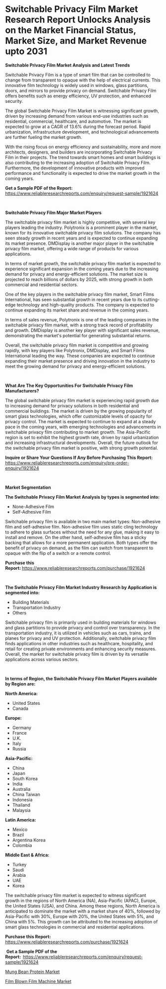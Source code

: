 <p><h1>Switchable Privacy Film Market Research Report Unlocks Analysis on the Market Financial Status, Market Size, and Market Revenue upto 2031</h1></p><p><strong>Switchable Privacy Film Market Analysis and Latest Trends</strong></p>
<p><p>Switchable Privacy Film is a type of smart film that can be controlled to change from transparent to opaque with the help of electrical currents. This innovative film technology is widely used in windows, glass partitions, doors, and mirrors to provide privacy on demand. Switchable Privacy Film offers benefits such as energy efficiency, UV protection, and enhanced security.</p><p>The global Switchable Privacy Film Market is witnessing significant growth, driven by increasing demand from various end-use industries such as residential, commercial, healthcare, and automotive. The market is expected to grow at a CAGR of 13.6% during the forecast period. Rapid urbanization, infrastructure development, and technological advancements are further fueling the market growth.</p><p>With the rising focus on energy efficiency and sustainability, more and more architects, designers, and builders are incorporating Switchable Privacy Film in their projects. The trend towards smart homes and smart buildings is also contributing to the increasing adoption of Switchable Privacy Film. Furthermore, the development of innovative products with improved performance and functionality is expected to drive the market growth in the coming years.</p></p>
<p><strong>Get a Sample PDF of the Report:&nbsp;</strong> <a href="https://www.reliableresearchreports.com/enquiry/request-sample/1921624">https://www.reliableresearchreports.com/enquiry/request-sample/1921624</a></p>
<p>&nbsp;</p>
<p><strong>Switchable Privacy Film Major Market Players</strong></p>
<p><p>The switchable privacy film market is highly competitive, with several key players leading the industry. Polytronix is a prominent player in the market, known for its innovative switchable privacy film solutions. The company has seen steady growth in recent years and is expected to continue expanding its market presence. DMDisplay is another major player in the switchable privacy film market, offering a wide range of products for various applications.</p><p>In terms of market growth, the switchable privacy film market is expected to experience significant expansion in the coming years due to the increasing demand for privacy and energy-efficient solutions. The market size is projected to reach billions of dollars by 2025, with strong growth in both commercial and residential sectors.</p><p>One of the key players in the switchable privacy film market, Smart Films International, has seen substantial growth in recent years due to its cutting-edge technology and high-quality products. The company is expected to continue expanding its market share and revenue in the coming years.</p><p>In terms of sales revenue, Polytronix is one of the leading companies in the switchable privacy film market, with a strong track record of profitability and growth. DMDisplay is another key player with significant sales revenue, demonstrating the market's potential for generating substantial returns.</p><p>Overall, the switchable privacy film market is competitive and growing rapidly, with key players like Polytronix, DMDisplay, and Smart Films International leading the way. These companies are expected to continue expanding their market presence and driving innovation in the industry to meet the growing demand for privacy and energy-efficient solutions.</p></p>
<p>&nbsp;</p>
<p><strong>What Are The Key Opportunities For Switchable Privacy Film Manufacturers?</strong></p>
<p><p>The global switchable privacy film market is experiencing rapid growth due to increasing demand for privacy solutions in both residential and commercial buildings. The market is driven by the growing popularity of smart glass technologies, which offer customizable levels of opacity for privacy control. The market is expected to continue to expand at a steady pace in the coming years, with emerging technologies and advancements in switchable privacy film contributing to market growth. The Asia-Pacific region is set to exhibit the highest growth rate, driven by rapid urbanization and increasing infrastructural developments. Overall, the future outlook for the switchable privacy film market is positive, with strong growth potential.</p></p>
<p><strong>Inquire or Share Your Questions If Any Before Purchasing This Report:</strong> <a href="https://www.reliableresearchreports.com/enquiry/pre-order-enquiry/1921624">https://www.reliableresearchreports.com/enquiry/pre-order-enquiry/1921624</a></p>
<p>&nbsp;</p>
<p><strong>Market Segmentation</strong></p>
<p><strong>The Switchable Privacy Film Market Analysis by types is segmented into:</strong></p>
<p><ul><li>None-Adhesive Film</li><li>Self-Adhesive Film</li></ul></p>
<p><p>Switchable privacy film is available in two main market types: Non-adhesive film and self-adhesive film. Non-adhesive film uses static cling technology to adhere to glass surfaces without the need for any glue, making it easy to install and remove. On the other hand, self-adhesive film has a sticky backing that allows for a more permanent application. Both types offer the benefit of privacy on demand, as the film can switch from transparent to opaque with the flip of a switch or a remote control.</p></p>
<p><strong>Purchase this Report:&nbsp;</strong><a href="https://www.reliableresearchreports.com/purchase/1921624">https://www.reliableresearchreports.com/purchase/1921624</a></p>
<p>&nbsp;</p>
<p><strong>The Switchable Privacy Film Market Industry Research by Application is segmented into:</strong></p>
<p><ul><li>Building Materials</li><li>Transportation Industry</li><li>Others</li></ul></p>
<p><p>Switchable privacy film is primarily used in building materials for windows and glass partitions to provide privacy and control over transparency. In the transportation industry, it is utilized in vehicles such as cars, trains, and planes for privacy and UV protection. Additionally, switchable privacy film finds applications in other industries such as healthcare, hospitality, and retail for creating private environments and enhancing security measures. Overall, the market for switchable privacy film is driven by its versatile applications across various sectors.</p></p>
<p>&nbsp;</p>
<p><strong>In terms of Region, the Switchable Privacy Film Market Players available by Region are:</strong></p>
<p>
    <p> <strong> North America: </strong>
        <ul>
            <li>United States</li>
            <li>Canada</li>
        </ul>
        </p> 
    <p> <strong> Europe: </strong>
        <ul>
            <li>Germany</li>
            <li>France</li>
            <li>U.K.</li>
            <li>Italy</li>
            <li>Russia</li>
        </ul>
        </p> 
    <p> <strong> Asia-Pacific: </strong>
        <ul>
            <li>China</li>
            <li>Japan</li>
            <li>South Korea</li>
            <li>India</li>
            <li>Australia</li>
            <li>China Taiwan</li>
            <li>Indonesia</li>
            <li>Thailand</li>
            <li>Malaysia</li>
        </ul>
        </p> 
    <p> <strong> Latin America: </strong>
        <ul>
            <li>Mexico</li>
            <li>Brazil</li>
            <li>Argentina Korea</li>
            <li>Colombia</li>
        </ul>
        </p> 
    <p> <strong> Middle East & Africa: </strong>
        <ul>
            <li>Turkey</li>
            <li>Saudi</li>
            <li>Arabia</li>
            <li>UAE</li>
            <li>Korea</li>
        </ul>
    </p>
    </p>
<p><p>The switchable privacy film market is expected to witness significant growth in the regions of North America (NA), Asia-Pacific (APAC), Europe, the United States (USA), and China. Among these regions, North America is anticipated to dominate the market with a market share of 40%, followed by Asia-Pacific with 30%, Europe with 20%, the United States with 5%, and China with 5%. This growth can be attributed to the increasing adoption of smart glass technologies in commercial and residential applications.</p></p>
<p><strong>Purchase this Report: </strong><a href="https://www.reliableresearchreports.com/purchase/1921624">https://www.reliableresearchreports.com/purchase/1921624</a></p>
<p>&nbsp;<strong>Get a Sample PDF of the Report:&nbsp;&nbsp;</strong><a href="https://www.reliableresearchreports.com/enquiry/request-sample/1921624">https://www.reliableresearchreports.com/enquiry/request-sample/1921624</a></p>
<p><strong></strong></p>
<p><p><a href="https://view.publitas.com/reportprime-1/mung-bean-protein-market-size-share-trends-analysis-report-by-material-by-type-by-end-user-by-region-and-segment-forecasts-2024-2031/">Mung Bean Protein Market</a></p><p><a href="https://bubble-tree-ea4.notion.site/Film-Blown-Film-Machine-Market-Research-Report-The-Key-To-Successful-Business-Strategy-Forecasted-f-70e220ae929548a8895094a359ad6d06">Film Blown Film Machine Market</a></p></p>